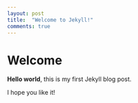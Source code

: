 ```yaml
---
layout: post
title:  "Welcome to Jekyll!"
comments: true
---
```


# Welcome

**Hello world**, this is my first Jekyll blog post.

I hope you like it!